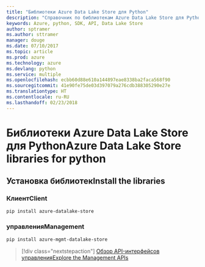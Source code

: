 ```yaml
---
title: "Библиотеки Azure Data Lake Store для Python"
description: "Справочник по библиотекам Azure Data Lake Store для Python"
keywords: Azure, python, SDK, API, Data Lake Store
author: sptramer
ms.author: sttramer
manager: douge
ms.date: 07/10/2017
ms.topic: article
ms.prod: azure
ms.technology: azure
ms.devlang: python
ms.service: multiple
ms.openlocfilehash: ecbb60d88e610a144897eae8338ba2faca568f90
ms.sourcegitcommit: 41e90fe75de03d397079a276cdb388305290e27e
ms.translationtype: HT
ms.contentlocale: ru-RU
ms.lasthandoff: 02/23/2018
---
```

# <a name="azure-data-lake-store-libraries-for-python"></a><span data-ttu-id="3cf4e-104">Библиотеки Azure Data Lake Store для Python</span><span class="sxs-lookup"><span data-stu-id="3cf4e-104">Azure Data Lake Store libraries for python</span></span>

## <a name="install-the-libraries"></a><span data-ttu-id="3cf4e-105">Установка библиотек</span><span class="sxs-lookup"><span data-stu-id="3cf4e-105">Install the libraries</span></span>
### <a name="client"></a><span data-ttu-id="3cf4e-106">Клиент</span><span class="sxs-lookup"><span data-stu-id="3cf4e-106">Client</span></span>

```bash
pip install azure-datalake-store
```

### <a name="management"></a><span data-ttu-id="3cf4e-107">управления</span><span class="sxs-lookup"><span data-stu-id="3cf4e-107">Management</span></span>

```bash
pip install azure-mgmt-datalake-store
```
> [!div class="nextstepaction"]
> [<span data-ttu-id="3cf4e-108">Обзор API-интерфейсов управления</span><span class="sxs-lookup"><span data-stu-id="3cf4e-108">Explore the Management APIs</span></span>](/python/api/overview/azure/datalakestore/management)
